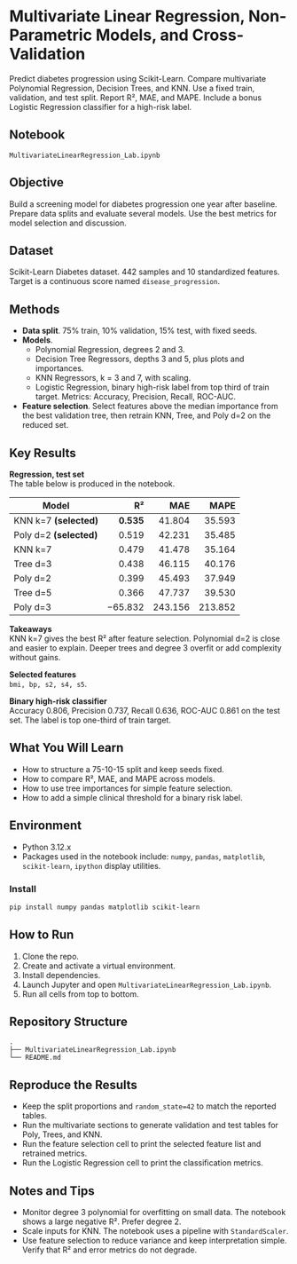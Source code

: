 # Multivariate Linear Regression, Non-Parametric Models, and Cross-Validation

Predict diabetes progression using Scikit-Learn. Compare multivariate Polynomial Regression, Decision Trees, and KNN. Use a fixed train, validation, and test split. Report R², MAE, and MAPE. Include a bonus Logistic Regression classifier for a high-risk label.

## Notebook
`MultivariateLinearRegression_Lab.ipynb`

## Objective
Build a screening model for diabetes progression one year after baseline. Prepare data splits and evaluate several models. Use the best metrics for model selection and discussion.

## Dataset
Scikit-Learn Diabetes dataset. 442 samples and 10 standardized features. Target is a continuous score named `disease_progression`.

## Methods
- **Data split**. 75% train, 10% validation, 15% test, with fixed seeds.
- **Models**.
  - Polynomial Regression, degrees 2 and 3.
  - Decision Tree Regressors, depths 3 and 5, plus plots and importances.
  - KNN Regressors, k = 3 and 7, with scaling.
  - Logistic Regression, binary high-risk label from top third of train target. Metrics: Accuracy, Precision, Recall, ROC-AUC.
- **Feature selection**. Select features above the median importance from the best validation tree, then retrain KNN, Tree, and Poly d=2 on the reduced set.

## Key Results
**Regression, test set**  
The table below is produced in the notebook.

| Model | R² | MAE | MAPE |
|---|---:|---:|---:|
| KNN k=7 **(selected)** | **0.535** | 41.804 | 35.593 |
| Poly d=2 **(selected)** | 0.519 | 42.231 | 35.485 |
| KNN k=7 | 0.479 | 41.478 | 35.164 |
| Tree d=3 | 0.438 | 46.115 | 40.176 |
| Poly d=2 | 0.399 | 45.493 | 37.949 |
| Tree d=5 | 0.366 | 47.737 | 39.530 |
| Poly d=3 | −65.832 | 243.156 | 213.852 |

**Takeaways**  
KNN k=7 gives the best R² after feature selection. Polynomial d=2 is close and easier to explain. Deeper trees and degree 3 overfit or add complexity without gains.

**Selected features**  
`bmi, bp, s2, s4, s5`.

**Binary high-risk classifier**  
Accuracy 0.806, Precision 0.737, Recall 0.636, ROC-AUC 0.861 on the test set. The label is top one-third of train target.

## What You Will Learn
- How to structure a 75-10-15 split and keep seeds fixed.
- How to compare R², MAE, and MAPE across models.
- How to use tree importances for simple feature selection.
- How to add a simple clinical threshold for a binary risk label.

## Environment
- Python 3.12.x  
- Packages used in the notebook include: `numpy`, `pandas`, `matplotlib`, `scikit-learn`, `ipython` display utilities.

### Install
```bash
pip install numpy pandas matplotlib scikit-learn
```

## How to Run
1. Clone the repo.  
2. Create and activate a virtual environment.  
3. Install dependencies.  
4. Launch Jupyter and open `MultivariateLinearRegression_Lab.ipynb`.  
5. Run all cells from top to bottom.

## Repository Structure
```
.
├── MultivariateLinearRegression_Lab.ipynb
└── README.md
```

## Reproduce the Results
- Keep the split proportions and `random_state=42` to match the reported tables.
- Run the multivariate sections to generate validation and test tables for Poly, Trees, and KNN.
- Run the feature selection cell to print the selected feature list and retrained metrics.
- Run the Logistic Regression cell to print the classification metrics.

## Notes and Tips
- Monitor degree 3 polynomial for overfitting on small data. The notebook shows a large negative R². Prefer degree 2.
- Scale inputs for KNN. The notebook uses a pipeline with `StandardScaler`.
- Use feature selection to reduce variance and keep interpretation simple. Verify that R² and error metrics do not degrade.

